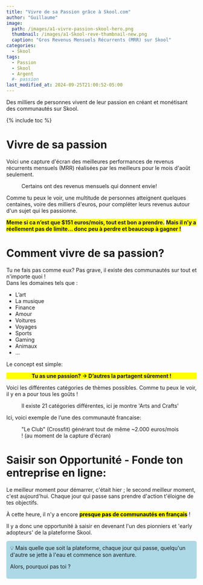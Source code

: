 ```yaml
---
title: "Vivre de sa Passion grâce à Skool.com"
author: "Guillaume"
image: 
  path: /images/a1-vivre-passion-skool-hero.png
  thumbnail: /images/a1-Skool-reve-thumbnail-new.png
  caption: "Gros Revenus Mensuels Récurrents (MRR) sur Skool"
categories:
  - Skool
tags:
  - Passion
  - Skool
  - Argent
  #- passion
last_modified_at: 2024-09-25T21:00:52-05:00
---
```

Des milliers de personnes vivent de leur passion en créant et monétisant des communautés sur Skool. 

{% include toc %}

# Vivre de sa passion

Voici une capture d'écran des meilleures performances de revenus récurrents mensuels (MRR) réalisées par les meilleurs pour le mois d'août seulement.

<figure class="align-center">
  <a href="#"><img src="{{ '/images/a1-august-leaderboard-MRR.png' | absolute_url }}" alt=""></a>
  <figcaption>Certains ont des revenus mensuels qui donnent envie!</figcaption>
</figure>

Comme tu peux le voir, une multitude de personnes atteignent quelques centaines, voire des milliers d'euros, pour compléter leurs revenus autour d'un sujet qui les passionne.


**<span style="background-color: yellow">Meme si ca n’est que $151 euros/mois, tout est bon a prendre.</span>**
**<span style="background-color: yellow">Mais il n’y a réellement pas de limite... donc peu à perdre et beaucoup à gagner !</span>**

# Comment vivre de sa passion?

Tu ne fais pas comme eux? Pas grave, il existe des communautés sur tout et n'importe quoi !  
Dans les domaines tels que :  
- L’art  
- La musique  
- Finance  
- Amour  
- Voitures  
- Voyages  
- Sports  
- Gaming  
- Animaux  
- …

Le concept est simple:
<p style="text-align: center; background-color: yellow; font-weight: bold;">
Tu as une passion? → D’autres la partagent sûrement !
</p>


Voici les différentes catégories de thèmes possibles. Comme tu peux le voir, il y en a pour tous les goûts !

<figure class="align-center">
  <a href="#"><img src="{{ '/images/a1-Skool-categories.png' | absolute_url }}" alt=""></a>
  <figcaption>Il existe 21 catégories différentes, ici je montre 'Arts and Crafts'</figcaption>
</figure>


Ici, voici exemple de l’une des communauté francaise:  
<figure class="align-center">
  <a href="#"><img src="{{ '/images/a1-Crossfit-Skool-example.png' | absolute_url }}" alt=""></a>
  <figcaption>"Le Club" (Crossfit) générant tout de même ~2.000 euros/mois !  (au moment de la capture d'écran)</figcaption>
</figure>

# Saisir son Opportunité - Fonde ton entreprise en ligne:
Le meilleur moment pour démarrer, c'était hier ; le second meilleur moment, c'est aujourd'hui. Chaque jour qui passe sans prendre d'action t'éloigne de tes objectifs.

À cette heure, il n'y a encore **<mark>presque pas de communautés en français</mark>** ! 

Il y a donc une opportunité à saisir en devenant l'un des pionniers et 'early adopteurs' de la plateforme Skool. 

<div style="background-color: lightblue; padding: 10px; border-radius: 5px;">
💡 Mais quelle que soit la plateforme, chaque jour qui passe, quelqu'un d'autre se jette à l'eau et commence son aventure. 
  
Alors, pourquoi pas toi ?
</div>
